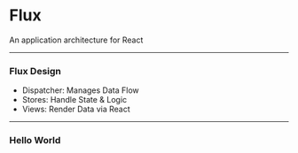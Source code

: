 # Flux 

An application architecture for React

---

### Flux Design

- Dispatcher: Manages Data Flow
- Stores: Handle State & Logic
- Views: Render Data via React

---
### Hello World
